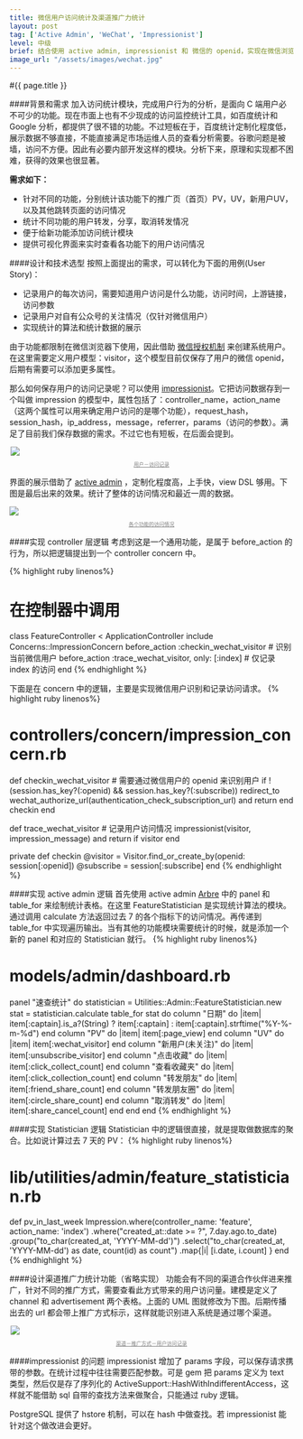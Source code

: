 ```yaml
---
title: 微信用户访问统计及渠道推广力统计
layout: post
tag: ['Active Admin', 'WeChat', 'Impressionist']
level: 中级
brief: 结合使用 active admin, impressionist 和 微信的 openid，实现在微信浏览器下的访问统计模块。
image_url: "/assets/images/wechat.jpg"
---
```

#{{ page.title }}

####背景和需求
加入访问统计模块，完成用户行为的分析，是面向 C 端用户必不可少的功能。现在市面上也有不少现成的访问监控统计工具，如百度统计和 Google 分析，都提供了很不错的功能。不过短板在于，百度统计定制化程度低，展示数据不够直接，不能直接满足市场运维人员的查看分析需要。谷歌问题是被墙，访问不方便。因此有必要内部开发这样的模块。分析下来，原理和实现都不困难，获得的效果也很显著。

**需求如下：**

- 针对不同的功能，分别统计该功能下的推广页（首页）PV，UV，新用户UV，以及其他跳转页面的访问情况
- 统计不同功能的用户转发，分享，取消转发情况
- 便于给新功能添加访问统计模块
- 提供可视化界面来实时查看各功能下的用户访问情况

####设计和技术选型
按照上面提出的需求，可以转化为下面的用例(User Story)：

- 记录用户的每次访问，需要知道用户访问是什么功能，访问时间，上游链接，访问参数
- 记录用户对自有公众号的关注情况（仅针对微信用户）
- 实现统计的算法和统计数据的展示

由于功能都限制在微信浏览器下使用，因此借助 [微信授权机制](http://cocacolacat.github.io/2015/04/26/wechat-base_auth.html) 来创建系统用户。在这里需要定义用户模型：visitor，这个模型目前仅保存了用户的微信 openid，后期有需要可以添加更多属性。

那么如何保存用户的访问记录呢？可以使用 [impressionist](https://github.com/charlotte-ruby/impressionist)。它把访问数据存到一个叫做 impression 的模型中，属性包括了：controller_name，action_name（这两个属性可以用来确定用户访问的是哪个功能），request_hash，session_hash，ip_address，message，referrer，params（访问的参数）。满足了目前我们保存数据的需求。不过它也有短板，在后面会提到。

<div style="max-width: 500px; max-height: 388px;margin: 0px auto 0px auto; border-radius: 2px">
    <img class="graf-image" src="{{ site.url }}/assets/images/impression-visitor.png">
    <div>
        <p style="font-size: 9px;text-align: center;text-decoration: underline;color: grey">用户－访问记录</p>
    </div>
</div>

界面的展示借助了 [active admin](https://github.com/activeadmin/activeadmin) ，定制化程度高，上手快，view DSL 够用。下图是最后出来的效果。统计了整体的访问情况和最近一周的数据。

<div style="max-width: 900px; max-height: 388px;margin: 0px auto 0px auto; border-radius: 2px">
    <img class="graf-image" src="{{ site.url }}/assets/images/active-admin.png">
    <div>
        <p style="font-size: 9px;text-align: center;text-decoration: underline;color: grey">各个功能的访问情况</p>
    </div>
</div>

####实现 controller 层逻辑
考虑到这是一个通用功能，是属于 before_action 的行为，所以把逻辑提出到一个 controller concern 中。

{% highlight ruby linenos%}
# 在控制器中调用
class FeatureController < ApplicationController
  include Concerns::ImpressionConcern
  before_action :checkin_wechat_visitor # 识别当前微信用户
  before_action :trace_wechat_visitor, only: [:index] # 仅记录 index 的访问
end
{% endhighlight %}

下面是在 concern 中的逻辑，主要是实现微信用户识别和记录访问请求。
{% highlight ruby linenos%}
# controllers/concern/impression_concern.rb
def checkin_wechat_visitor # 需要通过微信用户的 openid 来识别用户
  if !(session.has_key?(:openid) && session.has_key?(:subscribe))
    redirect_to wechat_authorize_url(authentication_check_subscription_url) and return
  end
  checkin
end

def trace_wechat_visitor # 记录用户访问情况
  impressionist(visitor, impression_message) and return if visitor
end

private
  def checkin
    @visitor = Visitor.find_or_create_by(openid: session[:openid])
    @subscribe = session[:subscribe]
  end
{% endhighlight %}

####实现 active admin 逻辑
首先使用 active admin [Arbre](https://github.com/activeadmin/activeadmin/blob/master/docs/12-arbre-components.md) 中的 panel 和 table_for 来绘制统计表格。在这里 FeatureStatistician 是实现统计算法的模块。通过调用 calculate 方法返回过去 7 的各个指标下的访问情况。再传递到 table_for 中实现遍历输出。当有其他的功能模块需要统计的时候，就是添加一个新的 panel 和对应的 Statistician 就行。
{% highlight ruby linenos%}
# models/admin/dashboard.rb
panel "速查统计" do
  statistician = Utilities::Admin::FeatureStatistician.new
  stat = statistician.calculate
  table_for stat do
    column "日期" do |item| 
      item[:captain].is_a?(String) ? item[:captain] : item[:captain].strftime("%Y-%-m-%d")
    end
    column "PV" do |item| item[:page_view] end
    column "UV" do |item| item[:wechat_visitor] end
    column "新用户(未关注)" do |item| item[:unsubscribe_visitor] end
    column "点击收藏" do |item| item[:click_collect_count] end
    column "查看收藏夹" do |item| item[:click_collection_count] end
    column "转发朋友" do |item| item[:friend_share_count] end
    column "转发朋友圈" do |item| item[:circle_share_count] end
    column "取消转发" do |item| item[:share_cancel_count] end
  end
end
{% endhighlight %}

####实现 Statistician 逻辑
Statistician 中的逻辑很直接，就是提取做数据库的聚合。比如说计算过去 7 天的 PV：
{% highlight ruby linenos%}
# lib/utilities/admin/feature_statistician.rb
def pv_in_last_week
  Impression.where(controller_name: 'feature', action_name: 'index')
    .where("created_at::date >= ?", 7.day.ago.to_date)
    .group("to_char(created_at, 'YYYY-MM-dd')")
    .select("to_char(created_at, 'YYYY-MM-dd') as date, count(id) as count")
    .map{|i| [i.date, i.count] }
end
{% endhighlight %}

####设计渠道推广力统计功能（省略实现）
功能会有不同的渠道合作伙伴进来推广，针对不同的推广方式，需要查看此方式带来的用户访问量。建模是定义了 channel 和 advertisement 两个表格。上面的 UML 图就修改为下图。后期传播出去的 url 都会带上推广方式标示，这样就能识别进入系统是通过哪个渠道。

<div style="max-width: 500px; max-height: 388px;margin: 0px auto 0px auto; border-radius: 2px">
    <img class="graf-image" src="{{ site.url }}/assets/images/ca.png">
    <div>
        <p style="font-size: 9px;text-align: center;text-decoration: underline;color: grey">渠道－推广方式－用户访问记录</p>
    </div>
</div>

####impressionist 的问题
impressionist 增加了 params 字段，可以保存请求携带的参数。在统计过程中往往需要匹配参数。可是 gem 把 params 定义为 text 类型，然后仅是存了序列化的 ActiveSupport::HashWithIndifferentAccess，这样就不能借助 sql 自带的查找方法来做聚合，只能通过 ruby 逻辑。

PostgreSQL 提供了 hstore 机制，可以在 hash 中做查找。若 impressionist 能针对这个做改进会更好。